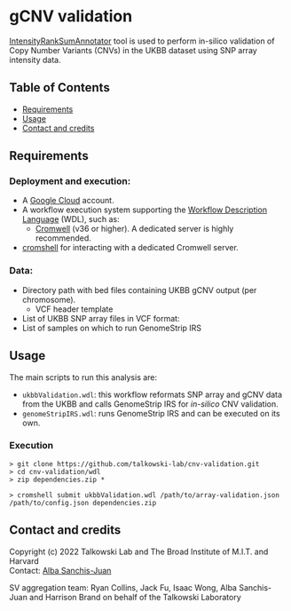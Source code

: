 # gCNV validation

[IntensityRankSumAnnotator](http://software.broadinstitute.org/software/genomestrip/org_broadinstitute_sv_annotation_IntensityRankSumAnnotator.html) tool is used to perform in-silico validation of Copy Number Variants (CNVs) in the UKBB dataset using SNP array intensity data.

## Table of Contents
* [Requirements](#requirements)
* [Usage](#usage)
* [Contact and credits](#contact)

## <a name="requirements">Requirements</a>
### Deployment and execution:
* A [Google Cloud](https://cloud.google.com/) account.
* A workflow execution system supporting the [Workflow Description Language](https://openwdl.org/) (WDL), such as:
  * [Cromwell](https://github.com/broadinstitute/cromwell) (v36 or higher). A dedicated server is highly recommended.
* [cromshell](https://github.com/broadinstitute/cromshell) for interacting with a dedicated Cromwell server.

### Data:
* Directory path with bed files containing UKBB gCNV output (per chromosome).
  * VCF header template
* List of UKBB SNP array files in VCF format: 
* List of samples on which to run GenomeStrip IRS

## <a name="usage">Usage</a>
The main scripts to run this analysis are:
* `ukbbValidation.wdl`: this workflow reformats SNP array and gCNV data from the UKBB and calls GenomeStrip IRS for <i>in-silico</i> CNV validation.   
* `genomeStripIRS.wdl`: runs GenomeStrip IRS and can be executed on its own. 

### Execution

```
> git clone https://github.com/talkowski-lab/cnv-validation.git
> cd cnv-validation/wdl
> zip dependencies.zip *

> cromshell submit ukbbValidation.wdl /path/to/array-validation.json /path/to/config.json dependencies.zip
```

## <a name="contact">Contact and credits</a>

Copyright (c) 2022 Talkowski Lab and The Broad Institute of M.I.T. and Harvard  
Contact: [Alba Sanchis-Juan](mailto:asanchis-juan@mgh.harvard.edu)

SV aggregation team: Ryan Collins, Jack Fu, Isaac Wong, Alba Sanchis-Juan and Harrison Brand on behalf of the Talkowski Laboratory
